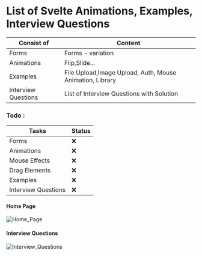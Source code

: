 # List of Svelte Animations, Examples, Interview Questions

| Consist of          | Content                                                  |
| ------------------- | -------------------------------------------------------- |
| Forms               | Forms - variation                                        |
| Animations          | Flip,Slide...                                            |
| Examples            | File Upload,Image Upload, Auth, Mouse Animation, Library |
| Interview Questions | List of Interview Questions with Solution                |

### Todo :

| Tasks               | Status |
| ------------------- | ------ |
| Forms               | ❌     |
| Animations          | ❌     |
| Mouse Effects       | ❌     |
| Drag Elements       | ❌     |
| Examples            | ❌     |
| Interview Questions | ❌     |

#### Home Page

![Home_Page](image-1.png)

#### Interview Questions

![Interview_Questions](image.png)
